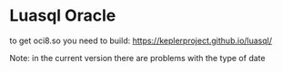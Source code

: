 # Luasql Oracle
to get oci8.so you need to build: https://keplerproject.github.io/luasql/

Note: in the current version there are problems with the type of date
